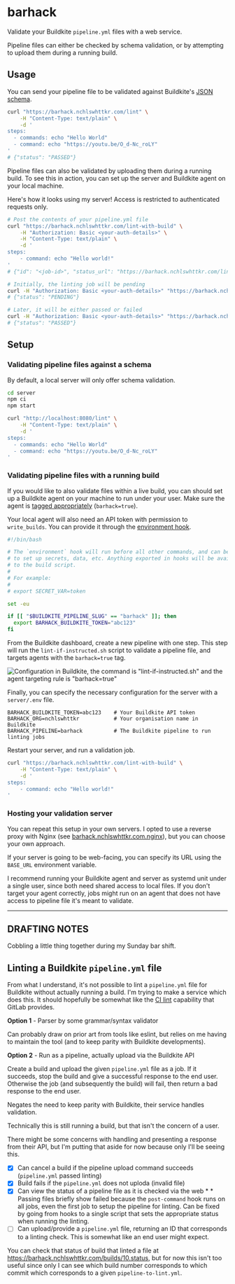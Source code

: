 # barhack

Validate your Buildkite `pipeline.yml` files with a web service.

Pipeline files can either be checked by schema validation, or by attempting to upload them during a running build.

## Usage

You can send your pipeline file to be validated against Buildkite's [JSON schema](https://github.com/buildkite/pipeline-schema).

```sh
curl "https://barhack.nchlswhttkr.com/lint" \
    -H "Content-Type: text/plain" \
    -d '
steps:
  - commands: echo "Hello World"
  - command: echo "https://youtu.be/O_d-Nc_roLY"
'
# {"status": "PASSED"}
```

Pipeline files can also be validated by uploading them during a running build. To see this in action, you can set up the server and Buildkite agent on your local machine.

Here's how it looks using my server! Access is restricted to authenticated requests only.

```sh
# Post the contents of your pipeline.yml file
curl "https://barhack.nchlswhttkr.com/lint-with-build" \
    -H "Authorization: Basic <your-auth-details>" \
    -H "Content-Type: text/plain" \
    -d '
steps:
    - command: echo "Hello world!"
'
# {"id": "<job-id>", "status_url": "https://barhack.nchlswhttkr.com/lint-with-build/<job-id>"}

# Initially, the linting job will be pending
curl -H "Authorization: Basic <your-auth-details>" "https://barhack.nchlswhttkr.com/lint-with-build/<job-id>"
# {"status": "PENDING"}

# Later, it will be either passed or failed
curl -H "Authorization: Basic <your-auth-details>" "https://barhack.nchlswhttkr.com/lint-with-build/<job-id>"
# {"status": "PASSED"}
```

## Setup

### Validating pipeline files against a schema

By default, a local server will only offer schema validation.

```sh
cd server
npm ci
npm start

curl "http://localhost:8080/lint" \
    -H "Content-Type: text/plain" \
    -d '
steps:
  - commands: echo "Hello World"
  - command: echo "https://youtu.be/O_d-Nc_roLY"
'
```

### Validating pipeline files with a running build

If you would like to also validate files within a live build, you can should set up a Buildkite agent on your machine to run under your user. Make sure the agent is [tagged appropriately](https://buildkite.com/docs/agent/v3/cli-start#setting-tags) (`barhack=true`).

Your local agent will also need an API token with permission to `write_builds`. You can provide it through the [environment hook](https://buildkite.com/docs/pipelines/secrets#storing-secrets-in-environment-hooks).

```sh
#!/bin/bash

# The `environment` hook will run before all other commands, and can be used
# to set up secrets, data, etc. Anything exported in hooks will be available
# to the build script.
#
# For example:
#
# export SECRET_VAR=token

set -eu

if [[ "$BUILDKITE_PIPELINE_SLUG" == "barhack" ]]; then
  export BARHACK_BUILDKITE_TOKEN="abc123"
fi
```

From the Buildkite dashboard, create a new pipeline with one step. This step will run the `lint-if-instructed.sh` script to validate a pipeline file, and targets agents with the `barhack=true` tag.

![Configuration in Buildkite, the command is "lint-if-instructed.sh" and the agent targeting rule is "barhack=true"](https://nchlswhttkr.com/blog/validating-buildkite-pipelines/pipeline-steps.png)

Finally, you can specify the necessary configuration for the server with a `server/.env` file.

```
BARHACK_BUILDKITE_TOKEN=abc123    # Your Buildkite API token
BARHACK_ORG=nchlswhttkr           # Your organisation name in Buildkite
BARHACK_PIPELINE=barhack          # The Buildkite pipeline to run linting jobs
```

Restart your server, and run a validation job.

```sh
curl "https://barhack.nchlswhttkr.com/lint-with-build" \
    -H "Content-Type: text/plain" \
    -d '
steps:
    - command: echo "Hello world!"
'
```

### Hosting your validation server

You can repeat this setup in your own servers. I opted to use a reverse proxy with Nginx (see [barhack.nchlswhttkr.com.nginx](./barhack.nchlswhttkr.com.nginx)), but you can choose your own approach.

If your server is going to be web-facing, you can specify its URL using the `BASE_URL` environment variable.

I recommend running your Buildkite agent and server as systemd unit under a single user, since both need shared access to local files. If you don't target your agent correctly, jobs might run on an agent that does not have access to pipeline file it's meant to validate.

---

## DRAFTING NOTES

Cobbling a little thing together during my Sunday bar shift.

## Linting a Buildkite `pipeline.yml` file

From what I understand, it's not possible to lint a `pipeline.yml` file for Buildkite without actually running a build. I'm trying to make a service which does this. It should hopefully be somewhat like the [CI lint](https://gitlab.com/ci/lint) capability that GitLab provides.

**Option 1** - Parser by some grammar/syntax validator

Can probably draw on prior art from tools like eslint, but relies on me having to maintain the tool (and to keep parity with Buildkite developments).

**Option 2** - Run as a pipeline, actually upload via the Buildkite API

Create a build and upload the given `pipeline.yml` file as a job. If it succeeds, stop the build and give a successful response to the end user. Otherwise the job (and subsequently the build) will fail, then return a bad response to the end user.

Negates the need to keep parity with Buildkite, their service handles validation.

Technically this is still running a build, but that isn't the concern of a user.

There might be some concerns with handling and presenting a response from their API, but I'm putting that aside for now because only I'll be seeing this.

- [x] Can cancel a build if the pipeline upload command succeeds (`pipeline.yml` passed linting)
- [x] Build fails if the `pipeline.yml` does not uploda (invalid file)
- [x] Can view the status of a pipeline file as it is checked via the web \* \* Passing files briefly show failed because the `post-command` hook runs on all jobs, even the first job to setup the pipeline for linting. Can be fixed by going from hooks to a single script that sets the appropriate status when running the linting.
- [ ] Can upload/provide a `pipeline.yml` file, returning an ID that corresponds to a linting check. This is somewhat like an end user might expect.

You can check that status of build that linted a file at https://barhack.nchlswhttkr.com/builds/10.status, but for now this isn't too useful since only I can see which build number corresponds to which commit which corresponds to a given `pipeline-to-lint.yml`.
